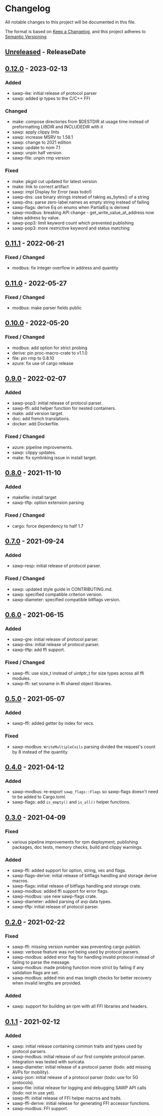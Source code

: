 # Changelog
All notable changes to this project will be documented in this file.

The format is based on [Keep a Changelog](https://keepachangelog.com/en/1.0.0/),
and this project adheres to [Semantic Versioning](https://semver.org/spec/v2.0.0.html).

<!-- next-header -->

## [Unreleased] - ReleaseDate

## [0.12.0] - 2023-02-13
### Added
- sawp-ike: initial release of protocol parser
- sawp: added ip types to the C/C++ FFI

### Changed
- make: compose directories from $DESTDIR at usage time instead of preformatting LIBDIR and INCLUDEDIR with it
- sawp: apply clippy lints
- sawp: increase MSRV to 1.58.1
- sawp: change to 2021 edition
- sawp: update to nom 7.1
- sawp: unpin half version
- sawp-file: unpin rmp version

### Fixed
- make: pkgid cut updated for latest version
- make: link to correct artifact
- sawp: impl Display for Error (was todo!)
- sawp-dns: use binary strings instead of taking as\_bytes() of a string
- sawp-dns: parse zero-label names as empty string instead of failing
- sawp-flags: derive Eq on enums when PartialEq is derived
- sawp-modbus: breaking API change - get\_write\_value\_at\_address now takes address by value.
- sawp-pop3: limit keyword count which prevented publishing
- sawp-pop3: more restrictive keyword and status matching

## [0.11.1] - 2022-06-21
### Fixed / Changed
- modbus: fix integer overflow in address and quantity

## [0.11.0] - 2022-05-27
### Fixed / Changed
- modbus: make parser fields public

## [0.10.0] - 2022-05-20
### Fixed / Changed
- modbus: add option for strict probing
- derive: pin proc-macro-crate to v1.1.0
- file: pin rmp to 0.8.10
- azure: fix use of cargo release

## [0.9.0] - 2022-02-07
### Added
- sawp-pop3: initial release of protocol parser.
- sawp-ffi: add helper function for nested containers.
- make: add version target.
- doc: add french translations.
- docker: add Dockerfile.

### Fixed / Changed
- azure: pipeline improvements.
- sawp: clippy updates.
- make: fix symlinking issue in install target.

## [0.8.0] - 2021-11-10
### Added
- makefile: install target
- sawp-tftp: option extension parsing

### Fixed / Changed
- cargo: force dependency to half 1.7

## [0.7.0] - 2021-09-24
### Added
- sawp-resp: initial release of protocol parser.

### Fixed / Changed
- sawp: updated style guide in CONTRIBUTING.md.
- sawp: specified compatible criterion version.
- sawp-diameter: specified compatible bitflags version.

## [0.6.0] - 2021-06-15
### Added
- sawp-gre: initial release of protocol parser.
- sawp-dns: initial release of protocol parser.
- sawp-tftp: add ffi support.

### Fixed / Changed
- sawp-ffi: use size_t instead of uintptr_t for size types across all ffi modules.
- sawp-ffi: set soname in ffi shared object libraries.

## [0.5.0] - 2021-05-07
### Added
- sawp-ffi: added getter by index for vecs.

### Fixed
- sawp-modbus: `WriteMultipleCoils` parsing divided the request's count by 8 instead of the quantity.

## [0.4.0] - 2021-04-12
### Added
- sawp-modbus: re-export `sawp_flags::Flags` so sawp-flags doesn't need
  to be added to Cargo.toml.
- sawp-flags: add `is_empty()` and `is_all()` helper functions.

## [0.3.0] - 2021-04-09
### Fixed
- various pipeline improvements for rpm deployment, publishing packages,
  doc tests, memory checks, build and clippy warnings.

### Added
- sawp-ffi: added support for option, string, vec and flags.
- sawp-flags-derive: initial release of bitflags handling and storage
  derive macros.
- sawp-flags: initial release of bitflags handling and storage crate.
- sawp-modbus: added ffi support for error flags.
- sawp-modbus: use new sawp-flags crate.
- sawp-diameter: added parsing of avp data types.
- sawp-tftp: initial release of protocol parser.

## [0.2.0] - 2021-02-22
### Fixed
- sawp-ffi: missing version number was preventing cargo publish.
- sawp: verbose feature was not being used by protocol parsers.
- sawp-modbus: added error flag for handling invalid protocol instead of failing
  to parse the message.
- sawp-modbus: made probing function more strict by failing if any validation
  flags are set.
- sawp-modbus: added min and max length checks for better recovery when invalid
  lengths are provided. 

### Added
- sawp: support for building an rpm with all FFI libraries and headers.

## [0.1.1] - 2021-02-12
### Added
- sawp: initial release containing common traits and types used by protocol parsers.
- sawp-modbus: initial release of our first complete protocol parser. Integration
  was tested with suricata.
- sawp-diameter: initial release of a protocol parser (todo: add missing AVPs for mobility).
- sawp-json: initial release of a protocol parser (todo: use for 5G protocols).
- sawp-file: initial release for logging and debugging SAWP API calls (todo: not in use yet).
- sawp-ffi: initial release of FFI helper macros and traits.
- sawp-ffi-derive: initial release for generating FFI accessor functions.
- sawp-modbus: FFI support.

<!-- next-url -->
[Unreleased]: https://github.com/CybercentreCanada/sawp/compare/sawp-0.12.0...HEAD
[0.12.0]: https://github.com/CybercentreCanada/sawp/releases/tag/sawp-0.12.0
[0.11.1]: https://github.com/CybercentreCanada/sawp/releases/tag/sawp-0.11.1
[0.11.0]: https://github.com/CybercentreCanada/sawp/releases/tag/sawp-0.11.0
[0.10.0]: https://github.com/CybercentreCanada/sawp/releases/tag/sawp-0.10.0
[0.9.0]: https://github.com/CybercentreCanada/sawp/releases/tag/sawp-0.9.0
[0.8.0]: https://github.com/CybercentreCanada/sawp/releases/tag/sawp-0.8.0
[0.7.0]: https://github.com/CybercentreCanada/sawp/releases/tag/sawp-0.7.0
[0.6.0]: https://github.com/CybercentreCanada/sawp/releases/tag/sawp-0.6.0
[0.5.0]: https://github.com/CybercentreCanada/sawp/releases/tag/sawp-0.5.0
[0.4.0]: https://github.com/CybercentreCanada/sawp/releases/tag/sawp-0.4.0
[0.3.0]: https://github.com/CybercentreCanada/sawp/releases/tag/sawp-0.3.0
[0.2.0]: https://github.com/CybercentreCanada/sawp/releases/tag/sawp-0.2.0
[0.1.1]: https://github.com/CybercentreCanada/sawp/releases/tag/sawp-0.1.1
